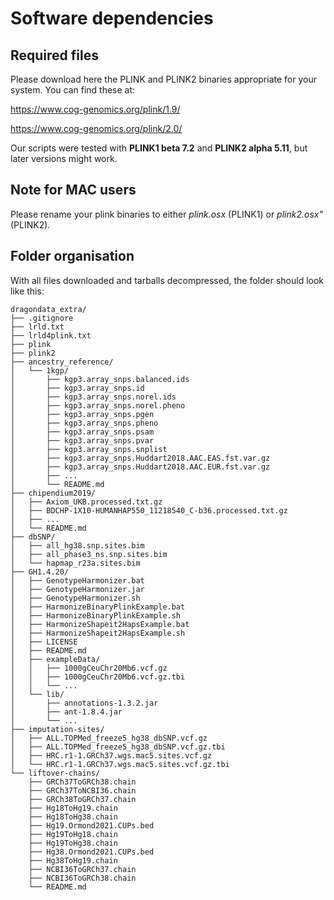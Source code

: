 # Software dependencies

## Required files
Please download here the PLINK and PLINK2 binaries appropriate for your system. 
You can find these at:

https://www.cog-genomics.org/plink/1.9/

https://www.cog-genomics.org/plink/2.0/

Our scripts were tested with **PLINK1 beta 7.2** and **PLINK2 alpha 5.11**, but later versions might work.

## Note for MAC users
Please rename your plink binaries to either *plink.osx* (PLINK1) or *plink2.osx"* (PLINK2).

## Folder organisation
With all files downloaded and tarballs decompressed, the folder should look like this:
```
dragondata_extra/
├── .gitignore
├── lrld.txt
├── lrld4plink.txt
├── plink
├── plink2
├── ancestry_reference/
│   └── 1kgp/
│       ├── kgp3.array_snps.balanced.ids
│       ├── kgp3.array_snps.id
│       ├── kgp3.array_snps.norel.ids
│       ├── kgp3.array_snps.norel.pheno
│       ├── kgp3.array_snps.pgen
│       ├── kgp3.array_snps.pheno
│       ├── kgp3.array_snps.psam
│       ├── kgp3.array_snps.pvar
│       ├── kgp3.array_snps.snplist
│       ├── kgp3.array_snps.Huddart2018.AAC.EAS.fst.var.gz
│       ├── kgp3.array_snps.Huddart2018.AAC.EUR.fst.var.gz
│       ├── ...
│       └── README.md
├── chipendium2019/
│   ├── Axiom_UKB.processed.txt.gz
│   ├── BDCHP-1X10-HUMANHAP550_11218540_C-b36.processed.txt.gz
│   ├── ...
│   └── README.md
├── dbSNP/
│   ├── all_hg38.snp.sites.bim
│   ├── all_phase3_ns.snp.sites.bim
│   └── hapmap_r23a.sites.bim
├── GH1.4.20/
│   ├── GenotypeHarmonizer.bat
│   ├── GenotypeHarmonizer.jar
│   ├── GenotypeHarmonizer.sh
│   ├── HarmonizeBinaryPlinkExample.bat
│   ├── HarmonizeBinaryPlinkExample.sh
│   ├── HarmonizeShapeit2HapsExample.bat
│   ├── HarmonizeShapeit2HapsExample.sh
│   ├── LICENSE
│   ├── README.md
│   ├── exampleData/
│   │   ├── 1000gCeuChr20Mb6.vcf.gz
│   │   ├── 1000gCeuChr20Mb6.vcf.gz.tbi
│   │   └── ...
│   └── lib/
│       ├── annotations-1.3.2.jar
│       ├── ant-1.8.4.jar
│       └── ...
├── imputation-sites/
│   ├── ALL.TOPMed_freeze5_hg38_dbSNP.vcf.gz
│   ├── ALL.TOPMed_freeze5_hg38_dbSNP.vcf.gz.tbi
│   ├── HRC.r1-1.GRCh37.wgs.mac5.sites.vcf.gz
│   └── HRC.r1-1.GRCh37.wgs.mac5.sites.vcf.gz.tbi
└── liftover-chains/
    ├── GRCh37ToGRCh38.chain
    ├── GRCh37ToNCBI36.chain
    ├── GRCh38ToGRCh37.chain
    ├── Hg18ToHg19.chain
    ├── Hg18ToHg38.chain
    ├── Hg19.Ormond2021.CUPs.bed
    ├── Hg19ToHg18.chain
    ├── Hg19ToHg38.chain
    ├── Hg38.Ormond2021.CUPs.bed
    ├── Hg38ToHg19.chain
    ├── NCBI36ToGRCh37.chain
    ├── NCBI36ToGRCh38.chain
    └── README.md
```
